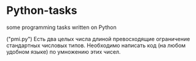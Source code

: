 # Python-tasks
some programming tasks written on Python

("pmi.py")
Есть два целых числа длиной превосходящие ограничение стандартных числовых типов. Необходимо написать код (на любом удобном языке) по умножению этих чисел.
